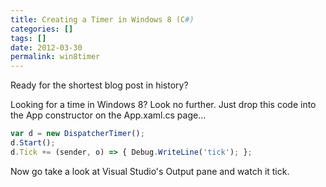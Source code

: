 ```yaml
---
title: Creating a Timer in Windows 8 (C#)
categories: []
tags: []
date: 2012-03-30
permalink: win8timer
---
```


Ready for the shortest blog post in history?

Looking for a time in Windows 8? Look no further. Just drop this code into the App constructor on the App.xaml.cs page...

``` js
var d = new DispatcherTimer();
d.Start();
d.Tick += (sender, o) => { Debug.WriteLine('tick'); };
```

Now go take a look at Visual Studio&#39;s Output pane and watch it tick.